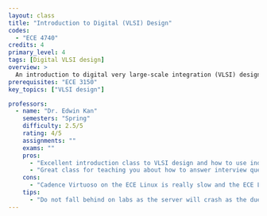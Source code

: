 ```yaml
---
layout: class
title: "Introduction to Digital (VLSI) Design"
codes:
  - "ECE 4740"
credits: 4
primary_level: 4
tags: [Digital VLSI design]
overview: >
  An introduction to digital very large-scale integration (VLSI) design from architectural considerations down to the layout level. Lecture, labs, and homework topics emphasize disciplined synchronous VLSI design and include topics of CMOS logic, layout, and timing; computer-aided design and analysis tools; electrical and performance considerations.
prerequisites: "ECE 3150"
key_topics: ["VLSI design"]

professors:
  - name: "Dr. Edwin Kan"
    semesters: "Spring"
    difficulty: 2.5/5
    rating: 4/5
    assignments: ""
    exams: ""
    pros:
      - "Excellent introduction class to VLSI design and how to use industry tools such as Cadence Virtuoso."
      - "Great class for teaching you about how to answer interview questions related to physical design."
    cons:
      - "Cadence Virtuoso on the ECE Linux is really slow and the ECE Linux tends to crash a lot during the class."
    tips:
      - "Do not fall behind on labs as the server will crash as the due date nears"
---
```

